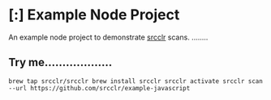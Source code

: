 # [:] Example Node Project

An example node project to demonstrate [srcclr](https://www.srcclr.com) scans.
........
## Try me...................

`
brew tap srcclr/srcclr
brew install srcclr
srcclr activate
srcclr scan --url https://github.com/srcclr/example-javascript
`
